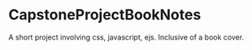 # CapstoneProjectBookNotes
A short project involving css, javascript, ejs. Inclusive of a book cover.
